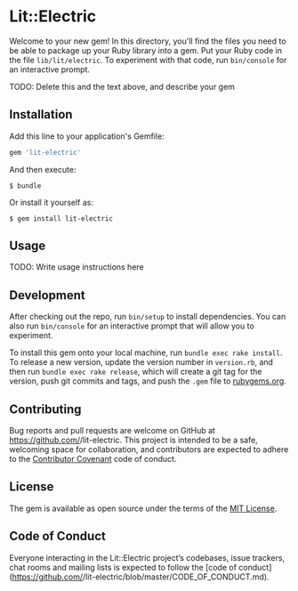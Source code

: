# Lit::Electric

Welcome to your new gem! In this directory, you'll find the files you need to be able to package up your Ruby library into a gem. Put your Ruby code in the file `lib/lit/electric`. To experiment with that code, run `bin/console` for an interactive prompt.

TODO: Delete this and the text above, and describe your gem

## Installation

Add this line to your application's Gemfile:

```ruby
gem 'lit-electric'
```

And then execute:

    $ bundle

Or install it yourself as:

    $ gem install lit-electric

## Usage

TODO: Write usage instructions here

## Development

After checking out the repo, run `bin/setup` to install dependencies. You can also run `bin/console` for an interactive prompt that will allow you to experiment.

To install this gem onto your local machine, run `bundle exec rake install`. To release a new version, update the version number in `version.rb`, and then run `bundle exec rake release`, which will create a git tag for the version, push git commits and tags, and push the `.gem` file to [rubygems.org](https://rubygems.org).

## Contributing

Bug reports and pull requests are welcome on GitHub at https://github.com/<github username>/lit-electric. This project is intended to be a safe, welcoming space for collaboration, and contributors are expected to adhere to the [Contributor Covenant](http://contributor-covenant.org) code of conduct.

## License

The gem is available as open source under the terms of the [MIT License](https://opensource.org/licenses/MIT).

## Code of Conduct

Everyone interacting in the Lit::Electric project’s codebases, issue trackers, chat rooms and mailing lists is expected to follow the [code of conduct](https://github.com/<github username>/lit-electric/blob/master/CODE_OF_CONDUCT.md).
